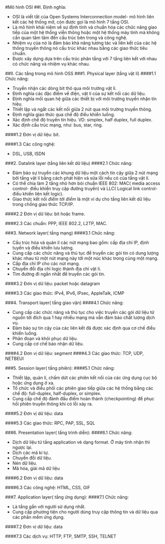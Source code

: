 #Mô hình OSI
##I. Định nghĩa:
- OSI là viết tắt của Open Systems Interconnection model- mô hình liên kết các hệ thống mở, còn được gọi là mô hình 7 tầng OSI. 
- Là mô hình khái niệm về sự định tính và chuẩn hóa các chức năng giao tiếp của một hệ thống viễn thông hoặc một hệ thống máy tính mà không cần quan tâm tâm đến cấu trúc bên trong và công nghệ.
- Nhiệm vụ của nó là đảm bảo khả năng tương tác và liên kết của các hệ thống truyền thông nó cấu trúc khác nhau bằng các giao thức tiêu chuẩn.
- Được xây dựng dựa trên cấu trúc phân tầng với 7 tầng liên kết với nhau có chức năng và nhiệm vụ khác nhau.

##II. Các tầng trong mô hình OSS
###1. Physical layer (tầng vật lí)
####1.1 Chức năng:
- Truyền nhận các dòng bit thô qua môi trường vật lí.
- Định nghĩa các đặc điểm về điện, vật lí của sự kết nối các dữ liệu.
- Định nghĩa mối quan hệ giữa các thiết bị với môi trường truyền nhận tín hiệu.
- Thiết lập và ngắt các kết nối giữa 2 nút qua môi trường truyền thông.
- Định nghĩa giao thức qua chế độ điều khiển luồng.
- Xác định chế độ truyền tín hiệu. VD: simplex, half duplex, full duplex.
- Xác định cấu trúc mạng, như: bus, star, ring.

####1.2 Đơn vị dữ liệu: bit.

####1.3 Các công nghệ:
- DSL, USB, ISDN

###2. Datalink layer (tầng liên kết dữ liệu)
####2.1 Chức năng:
- Đảm bảo sự truyền các khung dữ liệu một cách tin cậy giữa 2 nút mạng bởi tầng vật lí bằng cách phát hiện và sửa lỗi nếu có của tầng vật lí.
- Có thể chia làm 2 tầng nhỏ hơn bỏi chuẩn IEEE 802: MAC( media access control- điều khiển truy cập đường truyền) và LLC( Logical link control- điều khiển liên kết logic).
- Giao thức kết nối *điểm tới điểm* là một ví dụ cho tầng liên kết dữ liệu trong chồng giao thức TCP/IP.
 
####2.2 Đơn vị dữ liệu: bit hoặc frame.

####2.3 Các chuẩn: PPP, IEEE 802.2, L2TP, MAC.

###3. Network layer( tầng mạng)
####3.1 Chức năng:
- Cấu trúc hóa và quản lí các nút mạng bao gồm: cấp địa chỉ IP, định tuyến và điều khiển lưu lượng.
- Cung cấp các chức năng và thủ tục để truyền các gói tin có dung lượng khác nhau từ một nút mạng này tới một núc khác trong cùng một mạng.
- Cấp địa chỉ IP cho các nút mạng.
- Chuyển đổi địa chỉ logic thành địa chỉ vật lí.
- Tìm đường đi ngắn nhất để truyền các gói tin.

####3.2 Đơn vị dữ liệu: packet hoặc datagram

####3.3 Các giao thức: IPv4, IPv6, IPsec, AppleTalk, ICMP

###4. Transport layer( tầng giao vận)
####4.1 Chức năng:
- Cung cấp các chức năng và thủ tục cho việc truyền các gói dữ liệu từ nguồn tới đích qua 1 hay nhiều mạng mà vẫn đảm bảo chất lượng dịch vụ.
- Đảm bảo sự tin cậy của các liên kết đã được xác định qua cơ chế điều khiển luồng.
- Phân đoạn và khôi phục dữ liệu.
- Cung cấp cơ chế báo nhận dữ liệu.

####4.2 Đơn vị dữ liệu: segment
####4.3 Các giao thức: TCP, UDP, NETBEUI

###5. Session layer( tầng phiên):
####5.1 Chức năng:
- Thiết lập, quản lí, chấm dứt các phiên kết nối của các ứng dụng cục bộ hoặc ứng dụng ở xa.
- Tổ chức và điều phối các phiên giao tiếp giữa các hệ thống bằng các chế độ: full-duplex, half-duplex, or simplex.
- Cung cấp chế độ đánh đấu điểm hoàn thành (checkpointing) để phục hồi phiên truyền thông khi có lỗi xảy ra.

####5.2 Đơn vị dữ liệu: data

####5.3 Các giao thức: RPC, PAP, SSL, SQL

###6. Presentation layer( tầng trình diễn):
####6.1 Chức năng:
- Dịch dữ liệu từ tầng application vè dạng format.
Ở máy tính nhận thì ngược lại.
- Dịch các mã kí tự.
- Chuyển đổi dữ liệu.
- Nén dữ liệu.
- Mã hóa, giải mã dữ liệu

####6.2 Đơn vị dữ liệu: data

####6.3 Các công nghệ: HTML, CSS, GIF

###7. Application layer( tầng ứng dụng):
####7.1 Chức năng:
- Là tầng gần với người sử dụng nhất.
- Cung cấp phương tiện cho người dùng truy cập thông tin và dữ liệu qua các phần mềm ứng dụng.

####7.2 Đơn vị dữ liệu: data

####7.3 Các dịch vụ: HTTP, FTP, SMTP, SSH, TELNET
